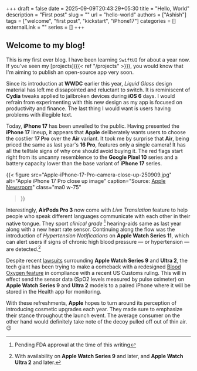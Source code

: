 +++ 
draft = false
date = 2025-09-09T20:43:29+05:30
title = "Hello, World"
description = "First post"
slug = ""
url = "hello-world"
authors = ["Ashish"]
tags = ["welcome", "first post", "kickstart", "iPhone17"]
categories = []
externalLink = ""
series = []
+++

## Welcome to my blog!

This is my first ever blog. I have been learning `SwiftUI` for about a year now. If you've seen my [projects]({{< ref "/projects" >}}), you would know that I'm aiming to publish an open-source app very soon. 

Since its introduction at **WWDC** earlier this year, *Liquid Glass* design material has left me dissapointed and reluctant to switch. It is reminiscent of **Cydia** tweaks applied to jailbroken devices during **iOS 6** days. I would refrain from experimenting with this new design as my app is focused on productivity and finance. The last thing I would want is users having problems with illegible text.

Today, **iPhone 17** has been unveiled to the public. Having presented the **iPhone 17** lineup, it appears that **Apple** deliberately wants users to choose the costlier **17 Pro** over the **Air** variant. It took me by surprise that **Air**, being priced the same as last year's **16 Pro**, features only a single camera! It has all the telltale signs of why one should avoid buying it. The red flags start right from its uncanny resemblence to the **Google Pixel 10** series and a battery capacity lower than the base variant of **iPhone 17** series.

{{< figure 
	src="Apple-iPhone-17-Pro-camera-close-up-250909.jpg"
	alt="Apple iPhone 17 Pro close up image"
	caption="Source: [Apple Newsroom](https://nr.apple.com/Ds9e0K5aD8)"
	class="ma0 w-75"
>}}

Interestingly, **AirPods Pro 3** now come with *Live Translation* feature to help people who speak different languages communicate with each other in their native tongue. They sport *clinical grade* [^1]  hearing-aids same as last year along with a new heart rate sensor. Continuing along the flow was the introduction of *Hypertension Notifications* on **Apple Watch Series 11**, which can alert users if signs of chronic high blood pressure — or hypertension — are detected.[^2]
[^1]:Pending FDA approval at the time of this writing 
[^2]:With availability on **Apple Watch Series 9** and later, and **Apple Watch Ultra 2** and later. 

Despite recent [lawsuits](https://www.theverge.com/24009254/apple-watch-itc-ban-patent-dispute) surrounding **Apple Watch Series 9** and **Ultra 2**, the tech giant has been trying to make a comeback with a redesigned [Blood Oxygen feature](https://www.apple.com/newsroom/2025/08/an-update-on-blood-oxygen-for-apple-watch-in-the-us/) in compliance with a recent US Customs ruling. This will in effect send the sensor data (SpO2 levels measured by pulse oximeter) on **Apple Watch Series 9** and **Ultra 2** models to a paired iPhone where it will be stored in the Health app for monitoring.

With these refreshments, **Apple** hopes to turn around its perception of introducing cosmetic upgrades each year. They made sure to emphasize their stance throughout the launch event. The average consumer on the other hand would definitely take note of the decoy pulled off out of thin air.😉
